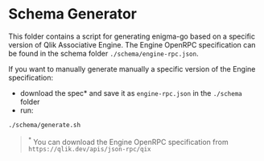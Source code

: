# Schema Generator

This folder contains a script for generating enigma-go based on a specific version of Qlik Associative Engine.
The Engine OpenRPC specification can be found in the schema folder `./schema/engine-rpc.json`.

If you want to manually generate manually a specific version of the Engine specification:
- download the spec* and save it as `engine-rpc.json` in the `./schema` folder
- run:
```sh
./schema/generate.sh
```
> <sup>*</sup> You can download the Engine OpenRPC specification from `https://qlik.dev/apis/json-rpc/qix`

